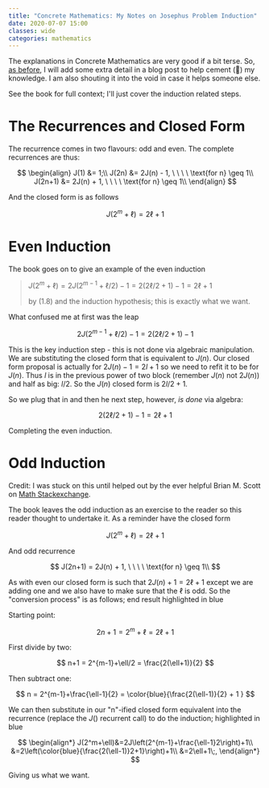 ```yaml
---
title: "Concrete Mathematics: My Notes on Josephus Problem Induction"
date: 2020-07-07 15:00
classes: wide
categories: mathematics
---
```


The explanations in Concrete Mathematics are very good if a bit terse. So, [as
before](../mathematics/lines-in-plaine-worked-example-induction/), I will add some extra detail in a blog post to help
cement (🥁) my knowledge. I am also shouting it into the void in case it helps someone else.

See the book for full context; I'll just cover the induction related steps.

# The Recurrences and Closed Form

The recurrence comes in two flavours: odd and even. The complete recurrences are thus:

$$
\begin{align}
J(1) &= 1;\\
J(2n) &= 2J(n) - 1, \ \ \ \ \text{for n} \geq 1\\
J(2n+1) &= 2J(n) + 1, \ \ \ \ \text{for n} \geq 1\\
\end{align}
$$

And the closed form is as follows

$$
J(2^m+\ell)=2\ell+1
$$

# Even Induction

The book goes on to give an example of the even induction

> $J(2^m+\ell)=2J(2^{m-1} + \ell/2) - 1 = 2(2\ell/2 + 1) - 1 = 2\ell + 1$
>
> by (1.8) and the induction hypothesis; this is exactly what we want.

What confused me at first was the leap

$$ 2J(2^{m-1} + \ell/2) - 1 = 2(2\ell/2 + 1) - 1 $$

This is the key induction step - this is not done via algebraic manipulation. We are substituting the closed form that
is equivalent to $J(n)$. Our closed form proposal is actually for $2J(n)-1=2l+1$ so we need to refit it to be for $J(n)$. Thus
$l$ is in the previous power of two block (remember $J(n)$ not $2J(n)$) and half as big: $l/2$. So the $J(n)$ closed form is $2l/2 +1$.

So we plug that in and then he next step, however, _is done_ via algebra:

$$ 2(2\ell/2 + 1) - 1 = 2\ell + 1 $$

Completing the even induction.

# Odd Induction

Credit: I was stuck on this until helped out by the ever helpful Brian M. Scott on [Math
Stackexchange](https://math.stackexchange.com/a/3743359/109665).

The book leaves the odd induction as an exercise to the reader so this reader thought to undertake it. As a reminder
have the closed form

$$
J(2^m+\ell)=2\ell+1
$$

And odd recurrence

$$ J(2n+1) = 2J(n) + 1, \ \ \ \ \text{for n} \geq 1\\ $$

As with even our closed form is such that $2J(n)+1 = 2\ell+1$ except we are adding one and we also have to make sure that
the $\ell$ is odd. So the "conversion process" is as follows; end result highlighted in blue

Starting point:

$$
2n+1 = 2^m+\ell = 2\ell+1
$$

First divide by two:

$$
n+1 = 2^{m-1}+\ell/2 = \frac{2(\ell+1)}{2}
$$

Then subtract one:

$$
n = 2^{m-1}+\frac{\ell-1}{2} = \color{blue}{\frac{2(\ell-1)}{2} + 1 }
$$

We can then substitute in our "n"-ified closed form equivalent into the recurrence (replace the $J()$ recurrent call) to
do the induction; highlighted in blue

$$
\begin{align*}
J(2^m+\ell)&=2J\left(2^{m-1}+\frac{\ell-1}2\right)+1\\
&=2\left(\color{blue}{\frac{2(\ell-1)}2+1}\right)+1\\
&=2\ell+1\;,
\end{align*}
$$

Giving us what we want.
